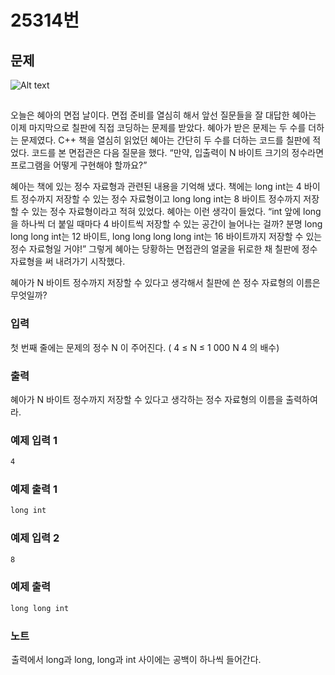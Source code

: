 
# 25314번 

## 문제 



![Alt text](https://upload.acmicpc.net/ccbbee06-7e6f-4e56-bb9f-9a1abd795508/-/preview/ "Optional title")
##




오늘은 혜아의 면접 날이다. 면접 준비를 열심히 해서 앞선 질문들을 잘 대답한 혜아는 이제 마지막으로 칠판에 직접 코딩하는 문제를 받았다. 혜아가 받은 문제는 두 수를 더하는 문제였다. C++ 책을 열심히 읽었던 혜아는 간단히 두 수를 더하는 코드를 칠판에 적었다. 코드를 본 면접관은 다음 질문을 했다. “만약, 입출력이 
N
바이트 크기의 정수라면 프로그램을 어떻게 구현해야 할까요?”

혜아는 책에 있는 정수 자료형과 관련된 내용을 기억해 냈다. 책에는 long int는 
4
바이트 정수까지 저장할 수 있는 정수 자료형이고 long long int는 
8
바이트 정수까지 저장할 수 있는 정수 자료형이라고 적혀 있었다. 혜아는 이런 생각이 들었다. “int 앞에 long을 하나씩 더 붙일 때마다 
4
바이트씩 저장할 수 있는 공간이 늘어나는 걸까? 분명 long long long int는 
12
바이트, long long long long int는 
16
바이트까지 저장할 수 있는 정수 자료형일 거야!” 그렇게 혜아는 당황하는 면접관의 얼굴을 뒤로한 채 칠판에 정수 자료형을 써 내려가기 시작했다.

혜아가 
N
바이트 정수까지 저장할 수 있다고 생각해서 칠판에 쓴 정수 자료형의 이름은 무엇일까?




### 입력 
첫 번째 줄에는 문제의 정수 
N
이 주어진다. 
(
4
≤
N
≤
1
000
N
4
의 배수)


### 출력 
혜아가 
N
바이트 정수까지 저장할 수 있다고 생각하는 정수 자료형의 이름을 출력하여라.





### 예제 입력 1


```bash
4

```

### 예제 출력 1

```bash
long int

```


### 예제 입력 2


```bash
8
```

### 예제 출력

```bash
long long int

```

### 노트 

 출력에서 long과 long, long과 int 사이에는 공백이 하나씩 들어간다.
